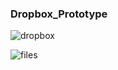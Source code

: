 
### Dropbox_Prototype
![dropbox](https://user-images.githubusercontent.com/22604867/36648559-e8907424-1a49-11e8-9ec5-59b8e79dbda9.jpg)

![files](https://user-images.githubusercontent.com/22604867/36648628-a7a5ef42-1a4a-11e8-8ea0-3b5609a4ca3c.jpg)

